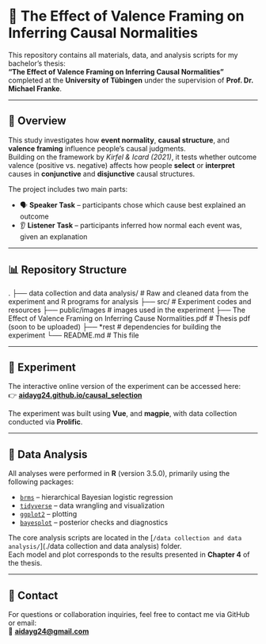 # 🧠 The Effect of Valence Framing on Inferring Causal Normalities

This repository contains all materials, data, and analysis scripts for my bachelor’s thesis:  
**“The Effect of Valence Framing on Inferring Causal Normalities”**  
completed at the **University of Tübingen** under the supervision of **Prof. Dr. Michael Franke**.

---

## 📄 Overview

This study investigates how **event normality**, **causal structure**, and **valence framing** influence people’s causal judgments.  
Building on the framework by *Kirfel & Icard (2021)*, it tests whether outcome valence (positive vs. negative) affects how people **select** or **interpret** causes in **conjunctive** and **disjunctive** causal structures.

The project includes two main parts:

- 🗣 **Speaker Task** – participants chose which cause best explained an outcome  
- 👂 **Listener Task** – participants inferred how normal each event was, given an explanation

---

## 📊 Repository Structure
.
├── data collection and data analysis/ # Raw and cleaned data from the experiment and R programs for analysis
├── src/ # Experiment codes and resources
├── public/images # images used in the experiment
├── The Effect of Valence Framing on Inferring Cause Normalities.pdf # Thesis pdf (soon to be uploaded)
├── *rest # dependencies for building the experiment
└── README.md # This file


---

## 🧩 Experiment

The interactive online version of the experiment can be accessed here:  
👉 [**aidayg24.github.io/causal_selection**](https://aidayg24.github.io/causal_selection)

The experiment was built using **Vue**, and **magpie**,  with data collection conducted via **Prolific**.

---

## 🧮 Data Analysis

All analyses were performed in **R** (version 3.5.0), primarily using the following packages:

- [`brms`](https://paul-buerkner.github.io/brms/) – hierarchical Bayesian logistic regression  
- [`tidyverse`](https://www.tidyverse.org/) – data wrangling and visualization  
- [`ggplot2`](https://ggplot2.tidyverse.org/) – plotting  
- [`bayesplot`](https://mc-stan.org/bayesplot/) – posterior checks and diagnostics  

The core analysis scripts are located in the [`/data collection and data analysis/`](./data collection and data analysis) folder.  
Each model and plot corresponds to the results presented in **Chapter 4** of the thesis.


---

## 💬 Contact

For questions or collaboration inquiries, feel free to contact me via GitHub or email:  
📧 **aidayg24@gmail.com**


